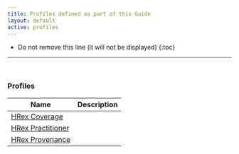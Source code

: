 ```yaml
---
title: Profiles defined as part of this Guide
layout: default
active: profiles
---
```


<!-- { :.no_toc } -->

<!-- TOC  the css styling for this is \pages\assets\css\project.css under 'markdown-toc'-->

* Do not remove this line (it will not be displayed)
{:toc}

<!-- end TOC -->

---
<br />

### Profiles

<table>
<thead>
<tr>
<th>Name</th>
<th>Description</th>
</tr>
</thead>
<tbody>
<tr>
<td><a href="StructureDefinition-hrex-coverage.html">HRex Coverage</a></td>
<td></td>
</tr>
<tr>
<td><a href="StructureDefinition-hrex-practitioner.html">HRex Practitioner</a></td>
<td></td>
</tr>
<tr>
<td><a href="StructureDefinition-hrex-provenance.html">HRex Provenance</a></td>
<td></td>
</tr>
</tbody>
</table>



